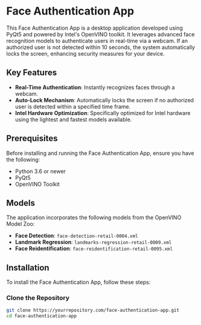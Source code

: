 # Face Authentication App

This Face Authentication App is a desktop application developed using PyQt5 and powered by Intel's OpenVINO toolkit. It leverages advanced face recognition models to authenticate users in real-time via a webcam. If an authorized user is not detected within 10 seconds, the system automatically locks the screen, enhancing security measures for your device.

## Key Features

- **Real-Time Authentication**: Instantly recognizes faces through a webcam.
- **Auto-Lock Mechanism**: Automatically locks the screen if no authorized user is detected within a specified time frame.
- **Intel Hardware Optimization**: Specifically optimized for Intel hardware using the lightest and fastest models available.

## Prerequisites

Before installing and running the Face Authentication App, ensure you have the following:

- Python 3.6 or newer
- PyQt5
- OpenVINO Toolkit

## Models

The application incorporates the following models from the OpenVINO Model Zoo:

- **Face Detection**: `face-detection-retail-0004.xml`
- **Landmark Regression**: `landmarks-regression-retail-0009.xml`
- **Face Reidentification**: `face-reidentification-retail-0095.xml`

## Installation

To install the Face Authentication App, follow these steps:

### Clone the Repository

```bash
git clone https://yourrepository.com/face-authentication-app.git
cd face-authentication-app
```
